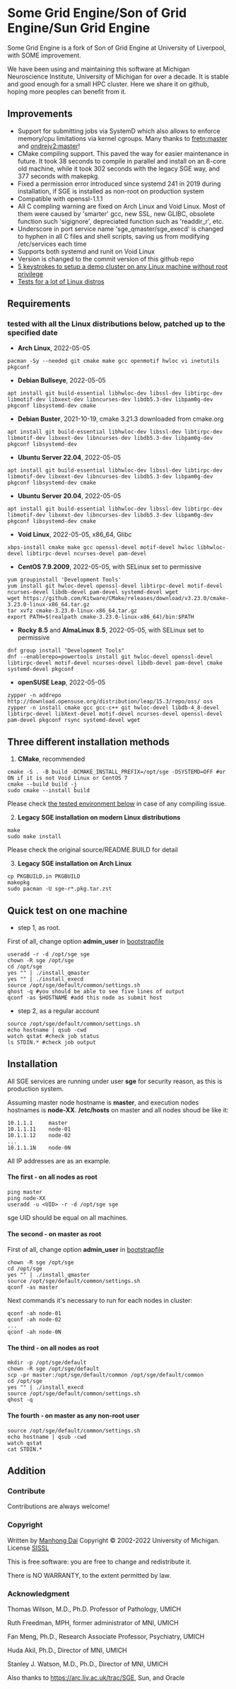 # Some Grid Engine/Son of Grid Engine/Sun Grid Engine

Some Grid Engine is a fork of Son of Grid Engine at University of Liverpool, with SOME improvement.

We have been using and maintaining this software at Michigan Neuroscience Institute, University of Michigan for over a decade. It is stable and good enough for a small HPC cluster. Here we share it on github, hoping more peoples can benefit from it.

## Improvements
- Support for submitting jobs via SystemD which also allows to enforce memory/cpu limitations via kernel cgroups. Many thanks to [fretn:master](https://github.com/fretn/sge) and [ondrejv2:master](https://github.com/ondrejv2/sge)!
- CMake compiling support. This paved the way for easier maintenance in future. It took 38 seconds to compile in parallel and install on an 8-core old machine, while it took 302 seconds with the legacy SGE way, and 377 seconds with makepkg.
- Fixed a permission error introduced since systemd 241 in 2019 during installation, if SGE is installed as non-root on production system
- Compatible with openssl-1.1.1
- All C compling warning are fixed on Arch Linux and Void Linux. Most of them were caused by 'smarter' gcc, new SSL, new GLIBC, obsolete function such 'sigignore', depreciated function such as 'readdir\_r', etc.
- Underscore in port service name 'sge\_qmaster/sge\_execd' is changed to hyphen in all C files and shell scripts, saving us from modifying /etc/services each time
- Supports both systemd and runit on Void Linux
- Version is changed to the commit version of this github repo
- [5 keystrokes to setup a demo cluster on any Linux machine without root privilege](tests/5-keystrokes-to-setup-a-cluster-without-root-privilege/)
- [Tests for a lot of Linux distros](tests/)


## Requirements
### tested with all the Linux distributions below, patched up to the specified date

- **Arch Linux**, 2022-05-05
```
pacman -Sy --needed git cmake make gcc openmotif hwloc vi inetutils pkgconf
```

- **Debian Bullseye**, 2022-05-05
```
apt install git build-essential libhwloc-dev libssl-dev libtirpc-dev libmotif-dev libxext-dev libncurses-dev libdb5.3-dev libpam0g-dev pkgconf libsystemd-dev cmake
```

- **Debian Buster**, 2021-10-19, cmake 3.21.3 downloaded from cmake.org
```
apt install git build-essential libhwloc-dev libssl-dev libtirpc-dev libmotif-dev libxext-dev libncurses-dev libdb5.3-dev libpam0g-dev pkgconf libsystemd-dev
```

- **Ubuntu Server 22.04**, 2022-05-05
```
apt install git build-essential libhwloc-dev libssl-dev libtirpc-dev libmotif-dev libxext-dev libncurses-dev libdb5.3-dev libpam0g-dev pkgconf libsystemd-dev cmake
```


- **Ubuntu Server 20.04**, 2022-05-05
```
apt install git build-essential libhwloc-dev libssl-dev libtirpc-dev libmotif-dev libxext-dev libncurses-dev libdb5.3-dev libpam0g-dev pkgconf libsystemd-dev cmake
```

- **Void Linux**, 2022-05-05, x86\_64, Glibc
```
xbps-install cmake make gcc openssl-devel motif-devel hwloc libhwloc-devel libtirpc-devel ncurses-devel pam-devel
```

- **CentOS 7.9.2009**, 2022-05-05, with SELinux set to permissive
```
yum groupinstall 'Development Tools'
yum install git hwloc-devel openssl-devel libtirpc-devel motif-devel ncurses-devel libdb-devel pam-devel systemd-devel wget
wget https://github.com/Kitware/CMake/releases/download/v3.23.0/cmake-3.23.0-linux-x86_64.tar.gz
tar xvfz cmake-3.23.0-linux-x86_64.tar.gz
export PATH=$(realpath cmake-3.23.0-linux-x86_64)/bin:$PATH
```

- **Rocky 8.5** and **AlmaLinux 8.5**, 2022-05-05, with SELinux set to permissive
```
dnf group install "Development Tools"
dnf --enablerepo=powertools install git hwloc-devel openssl-devel libtirpc-devel motif-devel ncurses-devel libdb-devel pam-devel cmake systemd-devel pkgconf
```

- **openSUSE Leap**, 2022-05-05
```
zypper -n addrepo http://download.opensuse.org/distribution/leap/15.3/repo/oss/ oss
zypper -n install cmake gcc gcc-c++ git hwloc-devel libdb-4_8-devel libtirpc-devel libXext-devel motif-devel ncurses-devel openssl-devel pam-devel pkgconf rsync systemd-devel wget
```

## Three different installation methods

1) **CMake**, recommended
```
cmake -S . -B build -DCMAKE_INSTALL_PREFIX=/opt/sge -DSYSTEMD=OFF #or ON if it is not Void Linux or CentOS 7
cmake --build build -j
sudo cmake --install build
```
Please check [the tested environment below](#environmet) in case of any compiling issue.

2) **Legacy SGE installation on modern Linux distributions**
```
make
sudo make install
```
Please check the original source/README.BUILD for detail

3) **Legacy SGE installation on Arch Linux**
```
cp PKGBUILD.in PKGBUILD
makepkg
sudo pacman -U sge-r*.pkg.tar.zst
```

## Quick test on one machine
- step 1, as root.

First of all, change option **admin_user** in [bootstrapfile](http://gridscheduler.sourceforge.net/htmlman/htmlman5/bootstrap.html)
```
useradd -r -d /opt/sge sge
chown -R sge /opt/sge
cd /opt/sge
yes "" | ./install_qmaster
yes "" | ./install_execd
source /opt/sge/default/common/settings.sh
qhost -q #you should be able to see five lines of output
qconf -as $HOSTNAME #add this node as submit host
```

- step 2, as a regular account
```
source /opt/sge/default/common/settings.sh
echo hostname | qsub -cwd
watch qstat #check job status
ls STDIN.* #check job output
```

## Installation

All SGE services are running under user **sge** for security reason, as this is production system.

Assuming master node hostname is **master**, and execution nodes hostnames is **node-XX**.
**/etc/hosts** on master and all nodes shoud be like it:
```
10.1.1.1	 master
10.1.1.11	 node-01
10.1.1.12	 node-02
...
10.1.1.1N	 node-0N
```
All IP addresses are as an example.

#### The first - on all nodes as root
```
ping master
ping node-XX
useradd -u <UID> -r -d /opt/sge sge
```
sge UID should be equal on all machines.

#### The second - on master as root

First of all, change option **admin_user** in [bootstrapfile](http://gridscheduler.sourceforge.net/htmlman/htmlman5/bootstrap.html)
```
chown -R sge /opt/sge
cd /opt/sge
yes "" | ./install_qmaster
source /opt/sge/default/common/settings.sh
qconf -as master
```
Next commands it's necessary to run for each nodes in cluster:
```
qconf -ah node-01
qconf -ah node-02
...
qconf -ah node-0N
```

#### The third - on all nodes as root
```
mkdir -p /opt/sge/default
chown -R sge /opt/sge/default
scp -pr master:/opt/sge/default/common /opt/sge/default/common
cd /opt/sge
yes "" | ./install_execd
source /opt/sge/default/common/settings.sh
qhost -q
```

#### The fourth - on master as any non-root user
```
source /opt/sge/default/common/settings.sh
echo hostname | qsub -cwd
watch qstat
cat STDIN.*
```

## Addition

### Contribute

Contributions are always welcome!

### Copyright

Written by [Manhong Dai](mailto:daimh@umich.edu)
Copyright © 2002-2022 University of Michigan. License [SISSL](https://opensource.org/licenses/sisslpl)

This is free software: you are free to change and redistribute it.

There is NO WARRANTY, to the extent permitted by law.

### Acknowledgment

Thomas Wilson, M.D., Ph.D. Professor of Pathology, UMICH

Ruth Freedman, MPH, former administrator of MNI, UMICH

Fan Meng, Ph.D., Research Associate Professor, Psychiatry, UMICH

Huda Akil, Ph.D., Director of MNI, UMICH

Stanley J. Watson, M.D., Ph.D., Director of MNI, UMICH

Also thanks to https://arc.liv.ac.uk/trac/SGE, Sun, and Oracle
